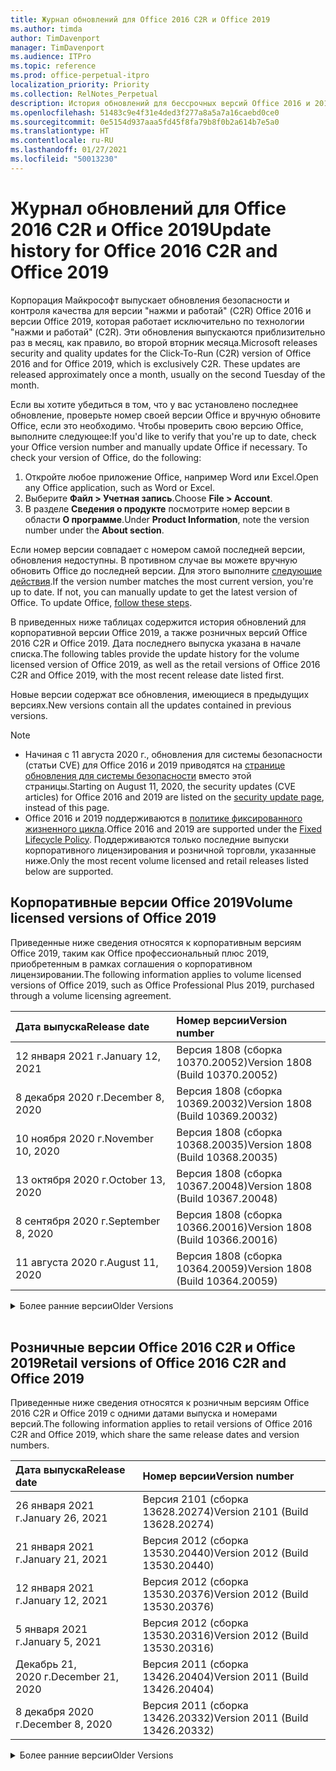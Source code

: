 ```yaml
---
title: Журнал обновлений для Office 2016 C2R и Office 2019
ms.author: timda
author: TimDavenport
manager: TimDavenport
ms.audience: ITPro
ms.topic: reference
ms.prod: office-perpetual-itpro
localization_priority: Priority
ms.collection: RelNotes_Perpetual
description: История обновлений для бессрочных версий Office 2016 и 2019 с технологией "нажми и работай" (C2R) для ИТ-специалистов
ms.openlocfilehash: 51483c9e4f31e4ded3f277a8a5a7a16caebd0ce0
ms.sourcegitcommit: 0e5154d937aaa5fd45f8fa79b8f0b2a614b7e5a0
ms.translationtype: HT
ms.contentlocale: ru-RU
ms.lasthandoff: 01/27/2021
ms.locfileid: "50013230"
---
```

# <a name="update-history-for-office-2016-c2r-and-office-2019"></a><span data-ttu-id="55af3-103">Журнал обновлений для Office 2016 C2R и Office 2019</span><span class="sxs-lookup"><span data-stu-id="55af3-103">Update history for Office 2016 C2R and Office 2019</span></span>

<span data-ttu-id="55af3-p101">Корпорация Майкрософт выпускает обновления безопасности и контроля качества для версии "нажми и работай" (C2R) Office 2016 и версии Office 2019, которая работает исключительно по технологии "нажми и работай" (C2R). Эти обновления выпускаются приблизительно раз в месяц, как правило, во второй вторник месяца.</span><span class="sxs-lookup"><span data-stu-id="55af3-p101">Microsoft releases security and quality updates for the Click-To-Run (C2R) version of Office 2016 and for Office 2019, which is exclusively C2R. These updates are released approximately once a month, usually on the second Tuesday of the month.</span></span>

<span data-ttu-id="55af3-p102">Если вы хотите убедиться в том, что у вас установлено последнее обновление, проверьте номер своей версии Office и вручную обновите Office, если это необходимо. Чтобы проверить свою версию Office, выполните следующее:</span><span class="sxs-lookup"><span data-stu-id="55af3-p102">If you'd like to verify that you're up to date, check your Office version number and manually update Office if necessary. To check your version of Office, do the following:</span></span>

  1.    <span data-ttu-id="55af3-108">Откройте любое приложение Office, например Word или Excel.</span><span class="sxs-lookup"><span data-stu-id="55af3-108">Open any Office application, such as Word or Excel.</span></span>
  2.    <span data-ttu-id="55af3-109">Выберите **Файл > Учетная запись**.</span><span class="sxs-lookup"><span data-stu-id="55af3-109">Choose **File > Account**.</span></span>
  3.    <span data-ttu-id="55af3-110">В разделе **Сведения о продукте** посмотрите номер версии в области **О программе**.</span><span class="sxs-lookup"><span data-stu-id="55af3-110">Under **Product Information**, note the version number under the **About section**.</span></span>

<span data-ttu-id="55af3-p103">Если номер версии совпадает с номером самой последней версии, обновления недоступны. В противном случае вы можете вручную обновить Office до последней версии. Для этого выполните [следующие действия](https://support.office.com/article/2ab296f3-7f03-43a2-8e50-46de917611c5).</span><span class="sxs-lookup"><span data-stu-id="55af3-p103">If the version number matches the most current version, you're up to date. If not, you can manually update to get the latest version of Office. To update Office, [follow these steps](https://support.office.com/article/2ab296f3-7f03-43a2-8e50-46de917611c5).</span></span>


<span data-ttu-id="55af3-114">В приведенных ниже таблицах содержится история обновлений для корпоративной версии Office 2019, а также розничных версий Office 2016 C2R и Office 2019. Дата последнего выпуска указана в начале списка.</span><span class="sxs-lookup"><span data-stu-id="55af3-114">The following tables provide the update history for the volume licensed version of Office 2019, as well as the retail versions of Office 2016 C2R and Office 2019, with the most recent release date listed first.</span></span>

<span data-ttu-id="55af3-115">Новые версии содержат все обновления, имеющиеся в предыдущих версиях.</span><span class="sxs-lookup"><span data-stu-id="55af3-115">New versions contain all the updates contained in previous versions.</span></span>


 > [!NOTE]
> - <span data-ttu-id="55af3-116">Начиная с 11 августа 2020 г., обновления для системы безопасности (статьи CVE) для Office 2016 и 2019 приводятся на [странице обновления для системы безопасности](https://docs.microsoft.com/officeupdates/microsoft365-apps-security-updates) вместо этой страницы.</span><span class="sxs-lookup"><span data-stu-id="55af3-116">Starting on August 11, 2020, the security updates (CVE articles) for Office 2016 and 2019 are listed on the [security update page](https://docs.microsoft.com/officeupdates/microsoft365-apps-security-updates), instead of this page.</span></span> 
> - <span data-ttu-id="55af3-117">Office 2016 и 2019 поддерживаются в [политике фиксированного жизненного цикла](https://docs.microsoft.com/lifecycle/policies/fixed).</span><span class="sxs-lookup"><span data-stu-id="55af3-117">Office 2016 and 2019 are supported under the [Fixed Lifecycle Policy](https://docs.microsoft.com/lifecycle/policies/fixed).</span></span> <span data-ttu-id="55af3-118">Поддерживаются только последние выпуски корпоративного лицензирования и розничной торговли, указанные ниже.</span><span class="sxs-lookup"><span data-stu-id="55af3-118">Only the most recent volume licensed and retail releases listed below are supported.</span></span>


## <a name="volume-licensed-versions-of-office-2019"></a><span data-ttu-id="55af3-119">Корпоративные версии Office 2019</span><span class="sxs-lookup"><span data-stu-id="55af3-119">Volume licensed versions of Office 2019</span></span>
<span data-ttu-id="55af3-120">Приведенные ниже сведения относятся к корпоративным версиям Office 2019, таким как Office профессиональный плюс 2019, приобретенным в рамках соглашения о корпоративном лицензировании.</span><span class="sxs-lookup"><span data-stu-id="55af3-120">The following information applies to volume licensed versions of Office 2019, such as Office Professional Plus 2019, purchased through a volume licensing agreement.</span></span>

[//]: # (НЕ УДАЛЯТЬ ТАБЛИЦУ КОРПОРАТИВНЫХ ВЕРСИЙ НАЧАЛО)


|<span data-ttu-id="55af3-122">**Дата выпуска**</span><span class="sxs-lookup"><span data-stu-id="55af3-122">**Release date**</span></span>|<span data-ttu-id="55af3-123">**Номер версии**</span><span class="sxs-lookup"><span data-stu-id="55af3-123">**Version number**</span></span>|
|:-----|:-----|
|<span data-ttu-id="55af3-124">12 января 2021 г.</span><span class="sxs-lookup"><span data-stu-id="55af3-124">January 12, 2021</span></span>|<span data-ttu-id="55af3-125">Версия 1808 (сборка 10370.20052)</span><span class="sxs-lookup"><span data-stu-id="55af3-125">Version 1808 (Build 10370.20052)</span></span>|
|<span data-ttu-id="55af3-126">8 декабря 2020 г.</span><span class="sxs-lookup"><span data-stu-id="55af3-126">December 8, 2020</span></span>|<span data-ttu-id="55af3-127">Версия 1808 (сборка 10369.20032)</span><span class="sxs-lookup"><span data-stu-id="55af3-127">Version 1808 (Build 10369.20032)</span></span>|
|<span data-ttu-id="55af3-128">10 ноября 2020 г.</span><span class="sxs-lookup"><span data-stu-id="55af3-128">November 10, 2020</span></span>|<span data-ttu-id="55af3-129">Версия 1808 (сборка 10368.20035)</span><span class="sxs-lookup"><span data-stu-id="55af3-129">Version 1808 (Build 10368.20035)</span></span>|
|<span data-ttu-id="55af3-130">13 октября 2020 г.</span><span class="sxs-lookup"><span data-stu-id="55af3-130">October 13, 2020</span></span>|<span data-ttu-id="55af3-131">Версия 1808 (сборка 10367.20048)</span><span class="sxs-lookup"><span data-stu-id="55af3-131">Version 1808 (Build 10367.20048)</span></span>|
|<span data-ttu-id="55af3-132">8 сентября 2020 г.</span><span class="sxs-lookup"><span data-stu-id="55af3-132">September 8, 2020</span></span>|<span data-ttu-id="55af3-133">Версия 1808 (сборка 10366.20016)</span><span class="sxs-lookup"><span data-stu-id="55af3-133">Version 1808 (Build 10366.20016)</span></span>|
|<span data-ttu-id="55af3-134">11 августа 2020 г.</span><span class="sxs-lookup"><span data-stu-id="55af3-134">August 11, 2020</span></span>|<span data-ttu-id="55af3-135">Версия 1808 (сборка 10364.20059)</span><span class="sxs-lookup"><span data-stu-id="55af3-135">Version 1808 (Build 10364.20059)</span></span>|


[//]: # (НЕ УДАЛЯТЬ ТАБЛИЦУ КОРПОРАТИВНЫХ ВЕРСИЙ КОНЕЦ)

<details>
<summary><span data-ttu-id="55af3-137">Более ранние версии</span><span class="sxs-lookup"><span data-stu-id="55af3-137">Older Versions</span></span></summary>
 

[//]: # (НЕ УДАЛЯТЬ СТАРУЮ ТАБЛИЦУ КОРПОРАТИВНЫХ ВЕРСИЙ НАЧАЛО)


|<span data-ttu-id="55af3-139">**Дата выпуска**</span><span class="sxs-lookup"><span data-stu-id="55af3-139">**Release date**</span></span>|<span data-ttu-id="55af3-140">**Номер версии**</span><span class="sxs-lookup"><span data-stu-id="55af3-140">**Version number**</span></span>|
|:-----|:-----|
|<span data-ttu-id="55af3-141">14 июля 2020 г.</span><span class="sxs-lookup"><span data-stu-id="55af3-141">July 14, 2020</span></span>   |<span data-ttu-id="55af3-142">Версия 1808 (сборка 10363.20015)</span><span class="sxs-lookup"><span data-stu-id="55af3-142">Version 1808 (Build 10363.20015)</span></span>  |
|<span data-ttu-id="55af3-143">9 июня 2020 г.</span><span class="sxs-lookup"><span data-stu-id="55af3-143">June 9, 2020</span></span>   |<span data-ttu-id="55af3-144">Версия 1808 (сборка 10361.20002)</span><span class="sxs-lookup"><span data-stu-id="55af3-144">Version 1808 (Build 10361.20002)</span></span>  |
|<span data-ttu-id="55af3-145">12 мая 2020 г.</span><span class="sxs-lookup"><span data-stu-id="55af3-145">May 12, 2020</span></span>   |<span data-ttu-id="55af3-146">Версия 1808 (сборка 10359.20023)</span><span class="sxs-lookup"><span data-stu-id="55af3-146">Version 1808 (Build 10359.20023)</span></span>  |
|<span data-ttu-id="55af3-147">14 апреля 2020 г.</span><span class="sxs-lookup"><span data-stu-id="55af3-147">April 14, 2020</span></span>   |<span data-ttu-id="55af3-148">Версия 1808 (сборка 10358.20061)</span><span class="sxs-lookup"><span data-stu-id="55af3-148">Version 1808 (Build 10358.20061)</span></span>  |
|<span data-ttu-id="55af3-149">10 марта 2020 г.</span><span class="sxs-lookup"><span data-stu-id="55af3-149">March 10, 2020</span></span>   |<span data-ttu-id="55af3-150">Версия 1808 (сборка 10357.20081)</span><span class="sxs-lookup"><span data-stu-id="55af3-150">Version 1808 (Build 10357.20081)</span></span>  |
|<span data-ttu-id="55af3-151">11 февраля 2020 г.</span><span class="sxs-lookup"><span data-stu-id="55af3-151">February 11, 2020</span></span>   |<span data-ttu-id="55af3-152">Версия 1808 (сборка 10356.20006)</span><span class="sxs-lookup"><span data-stu-id="55af3-152">Version 1808 (Build 10356.20006)</span></span>  |


[//]: # (НЕ УДАЛЯТЬ СТАРУЮ ТАБЛИЦУ КОРПОРАТИВНЫХ ВЕРСИЙ КОНЕЦ)

</details>


<br/>

## <a name="retail-versions-of-office-2016-c2r-and-office-2019"></a><span data-ttu-id="55af3-154">Розничные версии Office 2016 C2R и Office 2019</span><span class="sxs-lookup"><span data-stu-id="55af3-154">Retail versions of Office 2016 C2R and Office 2019</span></span>
<span data-ttu-id="55af3-155">Приведенные ниже сведения относятся к розничным версиям Office 2016 C2R и Office 2019 c одними датами выпуска и номерами версий.</span><span class="sxs-lookup"><span data-stu-id="55af3-155">The following information applies to retail versions of Office 2016 C2R and Office 2019, which share the same release dates and version numbers.</span></span>

[//]: # (НЕ УДАЛЯТЬ ТАБЛИЦУ РОЗНИЧНЫХ ВЕРСИЙ НАЧАЛО)


|<span data-ttu-id="55af3-157">**Дата выпуска**</span><span class="sxs-lookup"><span data-stu-id="55af3-157">**Release date**</span></span>|<span data-ttu-id="55af3-158">**Номер версии**</span><span class="sxs-lookup"><span data-stu-id="55af3-158">**Version number**</span></span>|
|:-----|:-----|
|<span data-ttu-id="55af3-159">26 января 2021 г.</span><span class="sxs-lookup"><span data-stu-id="55af3-159">January 26, 2021</span></span>|<span data-ttu-id="55af3-160">Версия 2101 (сборка 13628.20274)</span><span class="sxs-lookup"><span data-stu-id="55af3-160">Version 2101 (Build 13628.20274)</span></span>|
|<span data-ttu-id="55af3-161">21 января 2021 г.</span><span class="sxs-lookup"><span data-stu-id="55af3-161">January 21, 2021</span></span>|<span data-ttu-id="55af3-162">Версия 2012 (сборка 13530.20440)</span><span class="sxs-lookup"><span data-stu-id="55af3-162">Version 2012 (Build 13530.20440)</span></span>|
|<span data-ttu-id="55af3-163">12 января 2021 г.</span><span class="sxs-lookup"><span data-stu-id="55af3-163">January 12, 2021</span></span>|<span data-ttu-id="55af3-164">Версия 2012 (сборка 13530.20376)</span><span class="sxs-lookup"><span data-stu-id="55af3-164">Version 2012 (Build 13530.20376)</span></span>|
|<span data-ttu-id="55af3-165">5 января 2021 г.</span><span class="sxs-lookup"><span data-stu-id="55af3-165">January 5, 2021</span></span>|<span data-ttu-id="55af3-166">Версия 2012 (сборка 13530.20316)</span><span class="sxs-lookup"><span data-stu-id="55af3-166">Version 2012 (Build 13530.20316)</span></span>|
|<span data-ttu-id="55af3-167">Декабрь 21, 2020 г.</span><span class="sxs-lookup"><span data-stu-id="55af3-167">December 21, 2020</span></span>|<span data-ttu-id="55af3-168">Версия 2011 (сборка 13426.20404)</span><span class="sxs-lookup"><span data-stu-id="55af3-168">Version 2011 (Build 13426.20404)</span></span>|
|<span data-ttu-id="55af3-169">8 декабря 2020 г.</span><span class="sxs-lookup"><span data-stu-id="55af3-169">December 8, 2020</span></span>|<span data-ttu-id="55af3-170">Версия 2011 (сборка 13426.20332)</span><span class="sxs-lookup"><span data-stu-id="55af3-170">Version 2011 (Build 13426.20332)</span></span>|


[//]: # (НЕ УДАЛЯТЬ ТАБЛИЦУ РОЗНИЧНЫХ ВЕРСИЙ КОНЕЦ)

<details>
<summary><span data-ttu-id="55af3-172">Более ранние версии</span><span class="sxs-lookup"><span data-stu-id="55af3-172">Older Versions</span></span></summary>
 

[//]: # (НЕ УДАЛЯТЬ СТАРУЮ ТАБЛИЦУ РОЗНИЧНЫХ ВЕРСИЙ НАЧАЛО)


|<span data-ttu-id="55af3-174">**Дата выпуска**</span><span class="sxs-lookup"><span data-stu-id="55af3-174">**Release date**</span></span>|<span data-ttu-id="55af3-175">**Номер версии**</span><span class="sxs-lookup"><span data-stu-id="55af3-175">**Version number**</span></span>|
|:-----|:-----|
|<span data-ttu-id="55af3-176">2 декабря 2020 г.</span><span class="sxs-lookup"><span data-stu-id="55af3-176">December 2, 2020</span></span>|<span data-ttu-id="55af3-177">Версия 2011 (сборка 13426.20308)</span><span class="sxs-lookup"><span data-stu-id="55af3-177">Version 2011 (Build 13426.20308)</span></span>|
|<span data-ttu-id="55af3-178">30 ноября 2020 г.</span><span class="sxs-lookup"><span data-stu-id="55af3-178">November 30, 2020</span></span>|<span data-ttu-id="55af3-179">Версия 2011 (сборка 13426.20294)</span><span class="sxs-lookup"><span data-stu-id="55af3-179">Version 2011 (Build 13426.20294)</span></span>|
|<span data-ttu-id="55af3-180">23 ноября 2020 г.</span><span class="sxs-lookup"><span data-stu-id="55af3-180">November 23, 2020</span></span>|<span data-ttu-id="55af3-181">Версия 2011 (сборка 13426.20274)</span><span class="sxs-lookup"><span data-stu-id="55af3-181">Version 2011 (Build 13426.20274)</span></span>|
|<span data-ttu-id="55af3-182">17 ноября 2020 г.</span><span class="sxs-lookup"><span data-stu-id="55af3-182">November 17, 2020</span></span>|<span data-ttu-id="55af3-183">Версия 2010 (сборка 13328.20408)</span><span class="sxs-lookup"><span data-stu-id="55af3-183">Version 2010 (Build 13328.20408)</span></span>|
|<span data-ttu-id="55af3-184">10 ноября 2020 г.</span><span class="sxs-lookup"><span data-stu-id="55af3-184">November 10, 2020</span></span>|<span data-ttu-id="55af3-185">Версия 2010 (сборка 13328.20356)</span><span class="sxs-lookup"><span data-stu-id="55af3-185">Version 2010 (Build 13328.20356)</span></span>|
|<span data-ttu-id="55af3-186">27 октября 2020 г.</span><span class="sxs-lookup"><span data-stu-id="55af3-186">October 27, 2020</span></span>|<span data-ttu-id="55af3-187">Версия 2010 (сборка 13328.20292)</span><span class="sxs-lookup"><span data-stu-id="55af3-187">Version 2010 (Build 13328.20292)</span></span>|
|<span data-ttu-id="55af3-188">21 октября 2020 г.</span><span class="sxs-lookup"><span data-stu-id="55af3-188">October 21, 2020</span></span>|<span data-ttu-id="55af3-189">Версия 2009 (сборка 13231.20418)</span><span class="sxs-lookup"><span data-stu-id="55af3-189">Version 2009 (Build 13231.20418)</span></span>|
|<span data-ttu-id="55af3-190">13 октября 2020 г.</span><span class="sxs-lookup"><span data-stu-id="55af3-190">October 13, 2020</span></span>|<span data-ttu-id="55af3-191">Версия 2009 (сборка 13231.20390)</span><span class="sxs-lookup"><span data-stu-id="55af3-191">Version 2009 (Build 13231.20390)</span></span>|
|<span data-ttu-id="55af3-192">8 октября 2020 г.</span><span class="sxs-lookup"><span data-stu-id="55af3-192">October 8, 2020</span></span>|<span data-ttu-id="55af3-193">Версия 2009 (сборка 13231.20368)</span><span class="sxs-lookup"><span data-stu-id="55af3-193">Version 2009 (Build 13231.20368)</span></span>|
|<span data-ttu-id="55af3-194">28 сентября 2020 г.</span><span class="sxs-lookup"><span data-stu-id="55af3-194">September 28, 2020</span></span>|<span data-ttu-id="55af3-195">Версия 2009 (сборка 13231.20262)</span><span class="sxs-lookup"><span data-stu-id="55af3-195">Version 2009 (Build 13231.20262)</span></span>|
|<span data-ttu-id="55af3-196">22 сентября 2020 г.</span><span class="sxs-lookup"><span data-stu-id="55af3-196">September 22, 2020</span></span>|<span data-ttu-id="55af3-197">Версия 2008 (сборка 13127.20508)</span><span class="sxs-lookup"><span data-stu-id="55af3-197">Version 2008 (Build 13127.20508)</span></span>|
|<span data-ttu-id="55af3-198">9 сентября 2020 г.</span><span class="sxs-lookup"><span data-stu-id="55af3-198">September 9, 2020</span></span>|<span data-ttu-id="55af3-199">Версия 2008 (сборка 13127.20408)</span><span class="sxs-lookup"><span data-stu-id="55af3-199">Version 2008 (Build 13127.20408)</span></span>|
|<span data-ttu-id="55af3-200">31 августа 2020 г.</span><span class="sxs-lookup"><span data-stu-id="55af3-200">August 31, 2020</span></span>|<span data-ttu-id="55af3-201">Версия 2008 (сборка 13127.20296)</span><span class="sxs-lookup"><span data-stu-id="55af3-201">Version 2008 (Build 13127.20296)</span></span>|
|<span data-ttu-id="55af3-202">25 августа 2020 г.</span><span class="sxs-lookup"><span data-stu-id="55af3-202">August 25, 2020</span></span>|<span data-ttu-id="55af3-203">Версия 2007 (сборка 13029.20460)</span><span class="sxs-lookup"><span data-stu-id="55af3-203">Version 2007 (Build 13029.20460)</span></span>|
|<span data-ttu-id="55af3-204">11 августа 2020 г.</span><span class="sxs-lookup"><span data-stu-id="55af3-204">August 11, 2020</span></span>|<span data-ttu-id="55af3-205">Версия 2007 (сборка 13029.20344)</span><span class="sxs-lookup"><span data-stu-id="55af3-205">Version 2007 (Build 13029.20344)</span></span>|
|<span data-ttu-id="55af3-206">30 июля 2020 г.</span><span class="sxs-lookup"><span data-stu-id="55af3-206">July 30, 2020</span></span>|<span data-ttu-id="55af3-207">Версия 2007 (сборка 13029.20308)</span><span class="sxs-lookup"><span data-stu-id="55af3-207">Version 2007 (Build 13029.20308)</span></span>  |
|<span data-ttu-id="55af3-208">28 июля 2020 г.</span><span class="sxs-lookup"><span data-stu-id="55af3-208">July 28, 2020</span></span>|<span data-ttu-id="55af3-209">Версия 2006 (сборка 13001.20498)</span><span class="sxs-lookup"><span data-stu-id="55af3-209">Version 2006 (Build 13001.20498)</span></span>  |
|<span data-ttu-id="55af3-210">14 июля 2020 г.</span><span class="sxs-lookup"><span data-stu-id="55af3-210">July 14, 2020</span></span>|<span data-ttu-id="55af3-211">Версия 2006 (сборка 13001.20384)</span><span class="sxs-lookup"><span data-stu-id="55af3-211">Version 2006 (Build 13001.20384)</span></span>  |
|<span data-ttu-id="55af3-212">30 июня 2020 г.</span><span class="sxs-lookup"><span data-stu-id="55af3-212">June 30, 2020</span></span>|<span data-ttu-id="55af3-213">Версия 2006 (сборка 13001.20266)</span><span class="sxs-lookup"><span data-stu-id="55af3-213">Version 2006 (Build 13001.20266)</span></span>  |
|<span data-ttu-id="55af3-214">24 июня 2020 г.</span><span class="sxs-lookup"><span data-stu-id="55af3-214">June 24, 2020</span></span>|<span data-ttu-id="55af3-215">Версия 2005 (сборка 12827.20470)</span><span class="sxs-lookup"><span data-stu-id="55af3-215">Version 2005 (Build 12827.20470)</span></span>  |
|<span data-ttu-id="55af3-216">9 июня 2020 г.</span><span class="sxs-lookup"><span data-stu-id="55af3-216">June 9, 2020</span></span>|<span data-ttu-id="55af3-217">Версия 2005 (сборка 12827.20336)</span><span class="sxs-lookup"><span data-stu-id="55af3-217">Version 2005 (Build 12827.20336)</span></span>  |
|<span data-ttu-id="55af3-218">2 июня 2020 г.</span><span class="sxs-lookup"><span data-stu-id="55af3-218">June 2, 2020</span></span>|<span data-ttu-id="55af3-219">Версия 2005 (сборка 12827.20268)</span><span class="sxs-lookup"><span data-stu-id="55af3-219">Version 2005 (Build 12827.20268)</span></span>  |
|<span data-ttu-id="55af3-220">21 мая 2020 г.</span><span class="sxs-lookup"><span data-stu-id="55af3-220">May 21, 2020</span></span>|<span data-ttu-id="55af3-221">Версия 2004 (сборка 12730.20352)</span><span class="sxs-lookup"><span data-stu-id="55af3-221">Version 2004 (Build 12730.20352)</span></span>  |
|<span data-ttu-id="55af3-222">12 мая 2020 г.</span><span class="sxs-lookup"><span data-stu-id="55af3-222">May 12, 2020</span></span>|<span data-ttu-id="55af3-223">Версия 2004 (сборка 12730.20270)</span><span class="sxs-lookup"><span data-stu-id="55af3-223">Version 2004 (Build 12730.20270)</span></span>  |
|<span data-ttu-id="55af3-224">4 мая 2020 г.</span><span class="sxs-lookup"><span data-stu-id="55af3-224">May 4, 2020</span></span>|<span data-ttu-id="55af3-225">Версия 2004 (сборка 12730.20250)</span><span class="sxs-lookup"><span data-stu-id="55af3-225">Version 2004 (Build 12730.20250)</span></span>  |
|<span data-ttu-id="55af3-226">29 апреля 2020 г.</span><span class="sxs-lookup"><span data-stu-id="55af3-226">April 29, 2020</span></span>|<span data-ttu-id="55af3-227">Версия 2004 (сборка 12730.20236)</span><span class="sxs-lookup"><span data-stu-id="55af3-227">Version 2004 (Build 12730.20236)</span></span>  |
|<span data-ttu-id="55af3-228">15 апреля 2020 г.</span><span class="sxs-lookup"><span data-stu-id="55af3-228">April 15, 2020</span></span>|<span data-ttu-id="55af3-229">Версия 2003 (сборка 12624.20466)</span><span class="sxs-lookup"><span data-stu-id="55af3-229">Version 2003 (Build 12624.20466)</span></span>  |
|<span data-ttu-id="55af3-230">14 апреля 2020 г.</span><span class="sxs-lookup"><span data-stu-id="55af3-230">April 14, 2020</span></span>|<span data-ttu-id="55af3-231">Версия 2003 (сборка 12624.20442)</span><span class="sxs-lookup"><span data-stu-id="55af3-231">Version 2003 (Build 12624.20442)</span></span>  |
|<span data-ttu-id="55af3-232">31 марта 2020 г.</span><span class="sxs-lookup"><span data-stu-id="55af3-232">March 31, 2020</span></span>|<span data-ttu-id="55af3-233">Версия 2003 (сборка 12624.20382)</span><span class="sxs-lookup"><span data-stu-id="55af3-233">Version 2003 (Build 12624.20382)</span></span>  |
|<span data-ttu-id="55af3-234">25 марта 2020 г.</span><span class="sxs-lookup"><span data-stu-id="55af3-234">March 25, 2020</span></span>|<span data-ttu-id="55af3-235">Версия 2003 (сборка 12624.20320)</span><span class="sxs-lookup"><span data-stu-id="55af3-235">Version 2003 (Build 12624.20320)</span></span>  |
|<span data-ttu-id="55af3-236">10 марта 2020 г.</span><span class="sxs-lookup"><span data-stu-id="55af3-236">March 10, 2020</span></span>|<span data-ttu-id="55af3-237">Версия 2002 (сборка 12527.20278)</span><span class="sxs-lookup"><span data-stu-id="55af3-237">Version 2002 (Build 12527.20278)</span></span>  |
|<span data-ttu-id="55af3-238">1 марта 2020 г.</span><span class="sxs-lookup"><span data-stu-id="55af3-238">March 1, 2020</span></span>   |<span data-ttu-id="55af3-239">Версия 2002 (сборка 12527.20242)</span><span class="sxs-lookup"><span data-stu-id="55af3-239">Version 2002 (Build 12527.20242)</span></span>  |


[//]: # (НЕ УДАЛЯТЬ СТАРУЮ ТАБЛИЦУ РОЗНИЧНЫХ ВЕРСИЙ КОНЕЦ)


</details>






